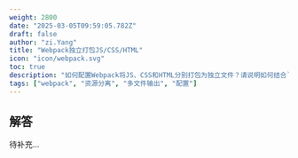 ```yaml
---
weight: 2800
date: "2025-03-05T09:59:05.782Z"
draft: false
author: "zi.Yang"
title: "Webpack独立打包JS/CSS/HTML"
icon: "icon/webpack.svg"
toc: true
description: "如何配置Webpack将JS、CSS和HTML分别打包为独立文件？请说明如何结合`MiniCssExtractPlugin`和`HtmlWebpackPlugin`实现多资源分离输出。"
tags: ["webpack", "资源分离", "多文件输出", "配置"]
---
```


## 解答

待补充...
